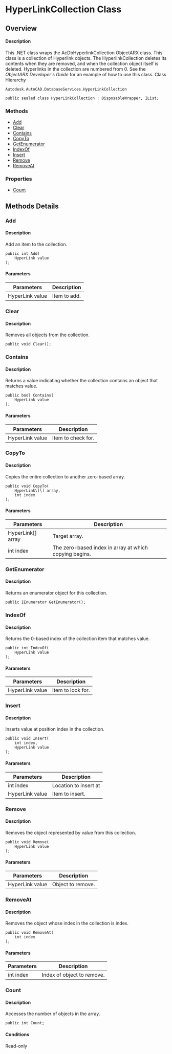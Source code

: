 # HyperLinkCollection Class

## Overview

#### Description
This .NET class wraps the AcDbHyperlinkCollection ObjectARX class. 
This class is a collection of Hyperlink objects. The HyperlinkCollection deletes its contents when they are removed, and when the collection object itself is deleted. Hyperlinks in the collection are numbered from 0. 
See the _ObjectARX Developer's Guide_ for an example of how to use this class.
Class Hierarchy
```text
Autodesk.AutoCAD.DatabaseServices.HyperLinkCollection
```

```text
public sealed class HyperLinkCollection : DisposableWrapper, IList;
```

### Methods

- [Add](#add)
- [Clear](#clear)
- [Contains](#contains)
- [CopyTo](#copyto)
- [GetEnumerator](#getenumerator)
- [IndexOf](#indexof)
- [Insert](#insert)
- [Remove](#remove)
- [RemoveAt](#removeat)

### Properties

- [Count](#count)


## Methods Details

### Add

#### Description
Add an item to the collection.
```text
public int Add(
    HyperLink value
);
```

#### Parameters

| Parameters | Description |
| --- | --- |
| HyperLink value | Item to add. |

### Clear

#### Description
Removes all objects from the collection.
```text
public void Clear();
```

### Contains

#### Description
Returns a value indicating whether the collection contains an object that matches value.
```text
public bool Contains(
    HyperLink value
);
```

#### Parameters

| Parameters | Description |
| --- | --- |
| HyperLink value | Item to check for. |

### CopyTo

#### Description
Copies the entire collection to another zero-based array.
```text
public void CopyTo(
    HyperLink\[\] array, 
    int index
);
```

#### Parameters

| Parameters | Description |
| --- | --- |
| HyperLink[] array | Target array. |
| int index | The zero-based index in array at which copying begins. |

### GetEnumerator

#### Description
Returns an enumerator object for this collection.
```text
public IEnumerator GetEnumerator();
```

### IndexOf

#### Description
Returns the 0-based index of the collection item that matches value.
```text
public int IndexOf(
    HyperLink value
);
```

#### Parameters

| Parameters | Description |
| --- | --- |
| HyperLink value | Item to look for. |

### Insert

#### Description
Inserts value at position index in the collection.
```text
public void Insert(
    int index, 
    HyperLink value
);
```

#### Parameters

| Parameters | Description |
| --- | --- |
| int index | Location to insert at |
| HyperLink value | Item to insert. |

### Remove

#### Description
Removes the object represented by value from this collection.
```text
public void Remove(
    HyperLink value
);
```

#### Parameters

| Parameters | Description |
| --- | --- |
| HyperLink value | Object to remove. |

### RemoveAt

#### Description
Removes the object whose index in the collection is index.
```text
public void RemoveAt(
    int index
);
```

#### Parameters

| Parameters | Description |
| --- | --- |
| int index | Index of object to remove. |

### Count

#### Description
Accesses the number of objects in the array.
```text
public int Count;
```

#### Conditions
Read-only